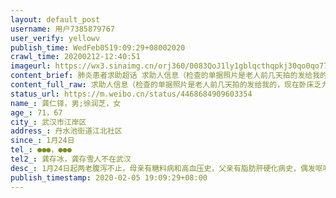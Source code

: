 ```yaml
---
layout: default_post
username: 用户7385879767
user_verify: yellowv
publish_time: WedFeb0519:09:29+08002020
crawl_time: 20200212-12:40:51
imageurl: https://wx3.sinaimg.cn/orj360/0083QoJ1ly1gblqcthqpkj30qo0qo773.jpg,https://wx1.sinaimg.cn/orj360/0083QoJ1ly1gblqctq98vj30qo0qo0wn.jpg,https://wx3.sinaimg.cn/orj360/0083QoJ1ly1gblqcu4dfxj30qo0qodmb.jpg,https://wx3.sinaimg.cn/orj360/0083QoJ1ly1gblqcuj86pj30qo0qoq8h.jpg,https://wx4.sinaimg.cn/orj360/0083QoJ1ly1gblqcw577kj317c17c4qp.jpg,https://wx2.sinaimg.cn/orj360/0083QoJ1ly1gblqcuwsfkj30qo0qowij.jpg,https://wx2.sinaimg.cn/orj360/0083QoJ1ly1gblqcvii6ij31770qogr2.jpg,https://wx3.sinaimg.cn/orj360/0083QoJ1ly1gblqd16ly3j317c17c4qp.jpg,https://wx1.sinaimg.cn/orj360/0083QoJ1ly1gblqcv7yy1j30qo0qodjw.jpg
content_brief: 肺炎患者求助超话 求助人信息（检查的单据照片是老人前几天拍的发给我的，现在卧床乏力异常）【姓名】龚仁铎，男; 徐润芝，女【年龄】71，67【所在城市】武汉市江岸区【所在小区、社区】丹水池街道江北社区【患病时间】1月24日【联系方式】136 2863 0199，185 1453 2870 ...全文
content_full_raw: 求助人信息（检查的单据照片是老人前几天拍的发给我的，现在卧床乏力异常）【姓名】龚仁铎，男;徐润芝，女【年龄】71，67【所在城市】武汉市江岸区【所在小区、社区】丹水池街道江北社区【患病时间】1月24日【联系方式】●●●，●●●【其他紧急联系人】龚存冰，龚存雪人不在武汉【病情描述】1月24日起两老腹泻不止，母亲有糖料病和高血压史，父亲有脂肪肝硬化病史，偶发呕吐咳嗽和低烧。1月29日两老去社区医院检查胸片发现母亲右边肺部感染，两老的血象很差。1月30日去武汉中心医院检查CT，母亲肺部磨玻璃状感染，判断疑似新冠肺炎感染。2月4日社区安排去提交了核酸检测样本。两老回家仍然自行隔离，现在老人们均卧床，母亲呼吸开始困难，父亲开始意识不清，昏迷不醒。现在照顾他们的弟弟也开始咳嗽不止。
status_url: https://m.weibo.cn/status/4468684909603354
name_: 龚仁铎，男;徐润芝，女
age_: 71，67
city_: 武汉市江岸区
address_: 丹水池街道江北社区
since_: 1月24日
tel_: ●●●，●●●
tel2_: 龚存冰，龚存雪人不在武汉
desc_: 1月24日起两老腹泻不止，母亲有糖料病和高血压史，父亲有脂肪肝硬化病史，偶发呕吐咳嗽和低烧。1月29日两老去社区医院检查胸片发现母亲右边肺部感染，两老的血象很差。1月30日去武汉中心医院检查CT，母亲肺部磨玻璃状感染，判断疑似新冠肺炎感染。2月4日社区安排去提交了核酸检测样本。两老回家仍然自行隔离，现在老人们均卧床，母亲呼吸开始困难，父亲开始意识不清，昏迷不醒。现在照顾他们的弟弟也开始咳嗽不止。
publish_timestamp: 2020-02-05 19:09:29+08:00
---
```

